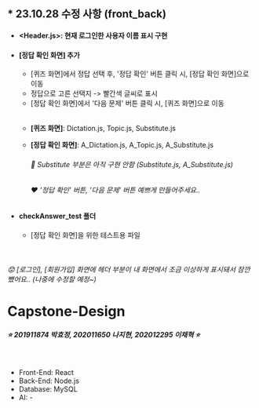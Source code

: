## * 23.10.28 수정 사항 (front_back)

- #### <Header.js>: 현재 로그인한 사용자 이름 표시 구현

- #### [정답 확인 화면] 추가
  - [퀴즈 화면]에서 정답 선택 후, '정답 확인' 버튼 클릭 시, [정답 확인 화면]으로 이동
  - 정답으로 고른 선택지 -> 빨간색 글씨로 표시
  - [정답 확인 화면]에서 '다음 문제' 버튼 클릭 시, [퀴즈 화면]으로 이동

  <br>
  
  - **[퀴즈 화면]**: Dictation.js, Topic.js, Substitute.js
  - **[정답 확인 화면]**: A_Dictation.js, A_Topic.js, A_Substitute.js
  
    ###### 💫 Substitute 부분은 아직 구현 안함 (Substitute.js, A_Substitute.js)
    ###### ❤️ '정답 확인' 버튼, '다음 문제' 버튼 예쁘게 만들어주세요..


- #### checkAnswer_test 폴더
  - [정답 확인 화면]을 위한 테스트용 파일

<br>

  ###### 😟 [로그인], [회원가입] 화면에 헤더 부분이 내 화면에서 조금 이상하게 표시돼서 잠깐 뺐어요.. (나중에 수정할 예정~)
  


# Capstone-Design

##### ⭐ 201911874 박효정, 202011650 나지현, 202012295 이채혁 ⭐

<br>

- Front-End: React
- Back-End: Node.js
- Database: MySQL
- AI: -


<br>


